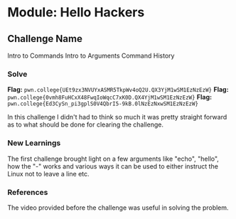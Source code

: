 # Module: Hello Hackers

## Challenge Name
Intro to Commands
Intro to Arguments
Command History

### Solve
**Flag:** `pwn.college{UEt9zx3NVUYxASMR5TkpWv4oQ2U.QX3YjM1wSM1EzNzEzW}`
**Flag:** `pwn.college{0vmh8FuHCxX48FwqIoWqcC7xK0D.QX4YjM1wSM1EzNzEzW}`
**Flag:** `pwn.college{Ed3CySn_pi3gplS0V4QbrI5-9kB.0lNzEzNxwSM1EzNzEzW}`




In this challenge I didn't had to think so much it was pretty straight forward as to what should be done for clearing the challenge.

### New Learnings
The first challenge brought light on a few arguments like "echo", "hello", how the "-" works and various ways it can be used to either instruct the Linux not to leave a line etc.

### References 
The video provided before the challenge was useful in solving the problem.
